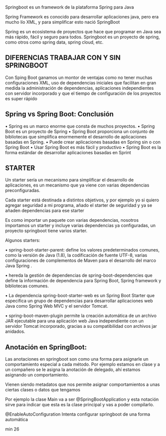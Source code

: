 Springboot es un framework de la plataforma Spring para Java

Spring Framework es conocido para desarrollar aplicaciones java, pero era mucho lío XML, y para simplificar esto nació SpringBoot

Spring es un ecosistema de proyectos que hace que programar en Java sea más rápido, fácil y seguro para todos. Springboot es un proyecto de spring, como otros como spring data, spring cloud, etc.

## DIFERENCIAS TRABAJAR CON Y SIN SPRINGBOOT

Con Sping Boot ganamos un montor de ventajas como no tener muchas configuraciones XML, uso de dependencias iniciales que facilitan en gran medida la administración de dependencias, aplicaciones independientes con servidor incorporado y que el tiempo de configuración de los proyectos es super rápido



## Spring vs Spring Boot: Conclusión
• Spring es un marco enorme que consta de muchos proyectos.
• Spring Boot es un proyecto de Spring
• Spring Boot proporciona un conjunto de bibliotecas que simplifica enormemente el desarrollo de
aplicaciones basadas en Spring.
• Puede crear aplicaciones basadas en Spring sin o con Spring Boot
• Usar Spring Boot es más fácil y productivo
• Spring Boot es la forma estándar de desarrollar aplicaciones basadas en Sprint

## STARTER
Un starter sería un mecanismo para simplificar el desarrollo de aplicaciones, es un mecanismo que ya viene con varias dependencias preconfiguradas.

Cada starter está destinada a distintos objetivos, y por ejemplo yo si quiero agregar seguridad a mi programa, añado el starter de seguridad y ya se añaden dependencias para ese starter

Es como importar un paquete con varias dependencias, nosotros importamos un starter y incluye varias dependencias ya configuradas, un proyecto springboot tiene varios starter.

Algunos starters:

• spring-boot-starter-parent: define los valores predeterminados comunes, como la versión de Java (1.8), la codificación de fuente UTF-8, varias configuraciones de complementos de Maven para el
desarrollo del marco Java Spring .

• hereda la gestión de dependencias de spring-boot-dependencies que define la información de dependencia para Spring Boot, Spring framework y bibliotecas comunes.

• La dependencia spring-boot-starter-web es un Spring Boot Starter que especifica un grupo de dependencias para desarrollar aplicaciones web Java como Spring Web MVC y el servidor Tomcat.

• spring-boot-maven-plugin permite la creación automática de un archivo JAR ejecutable para una aplicación web Java independiente con un servidor Tomcat incorporado, gracias a su compatibilidad con
archivos jar anidados.

## Anotación en SpringBoot:

Las anotaciones en springboot son como una forma para asignarle un comportamiento especial a cada método. Por ejemplo estamos en clase y a un compañero se le asigna la anotación de delegado, ahí estamos asignando un comportamiento.

Vienen siendo metadatos que nos permite asignar comportamientos a unas ciertas clases o datos que tengamos

Por ejemplo la clase Main va a ser @SpringBootApplication y esta notación sirve para indicar que esta es la clase principal y vas a poder compilarlo.

@EnableAutoConfiguration Intenta configurar springboot de una forma automática

min 26
